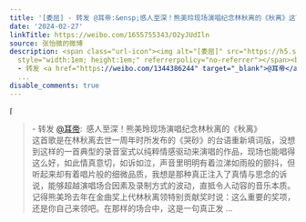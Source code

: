 ```yaml
---
title: '[委屈] - 转发 @耳帝:&ensp;感人至深！熊美玲现场演唱纪念林秋离的《秋离》这首歌是在林秋离去世一周年时所发布的《哭砂》的台语重新填词版，没想到这样的一首典...'
date: '2024-02-27'
linkTitle: https://weibo.com/1655755343/O2yJUdIln
source: 张怡微的微博
description: <span class="url-icon"><img alt="[委屈]" src="https://h5.sinaimg.cn/m/emoticon/icon/default/d_weiqu-758386fa64.png"
  style="width:1em; height:1em;" referrerpolicy="no-referrer"></span><br><blockquote>
  - 转发 <a href="https://weibo.com/1344386244" target="_blank">@耳帝</a>: 感人至深！熊美玲现场演唱纪念林秋离的《秋离》<br>这首歌是在林秋离去世一周年时所发布的《哭砂》的台语重新填词版，没想到这样的一首典型的录音室式以纯粹情感驱动来演唱的作品，现场也能唱得这么好，如此情真意切，如诉如泣，声音里明明有着泣涕如雨般的颤抖，但听起来却有着唱片般的细微品质，我想是那种真正注入了真情与思念的诉说，能够超越演唱场合因素及录制方式的波动，直抵令人动容的音乐本质。记得熊美玲去年在金曲奖上代林秋离领特别贡献奖时说：这么重要的奖项，还是你自己来领吧。在那样的场合中，这是一句真正发
  ...
disable_comments: true
---
```

<span class="url-icon"><img alt="[委屈]" src="https://h5.sinaimg.cn/m/emoticon/icon/default/d_weiqu-758386fa64.png" style="width:1em; height:1em;" referrerpolicy="no-referrer"></span><br><blockquote> - 转发 <a href="https://weibo.com/1344386244" target="_blank">@耳帝</a>: 感人至深！熊美玲现场演唱纪念林秋离的《秋离》<br>这首歌是在林秋离去世一周年时所发布的《哭砂》的台语重新填词版，没想到这样的一首典型的录音室式以纯粹情感驱动来演唱的作品，现场也能唱得这么好，如此情真意切，如诉如泣，声音里明明有着泣涕如雨般的颤抖，但听起来却有着唱片般的细微品质，我想是那种真正注入了真情与思念的诉说，能够超越演唱场合因素及录制方式的波动，直抵令人动容的音乐本质。记得熊美玲去年在金曲奖上代林秋离领特别贡献奖时说：这么重要的奖项，还是你自己来领吧。在那样的场合中，这是一句真正发 ...